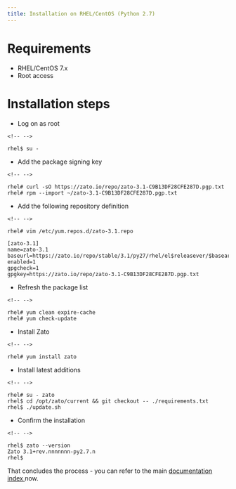 ```yaml
---
title: Installation on RHEL/CentOS (Python 2.7)
---
```


Requirements
============

-   RHEL/CentOS 7.x
-   Root access

Installation steps
==================

-   Log on as root

```{=html}
<!-- -->
```
    rhel$ su -

-   Add the package signing key

```{=html}
<!-- -->
```
    rhel# curl -sO https://zato.io/repo/zato-3.1-C9B13DF28CFE287D.pgp.txt
    rhel# rpm --import ~/zato-3.1-C9B13DF28CFE287D.pgp.txt

-   Add the following repository definition

```{=html}
<!-- -->
```
    rhel# vim /etc/yum.repos.d/zato-3.1.repo

    [zato-3.1]
    name=zato-3.1
    baseurl=https://zato.io/repo/stable/3.1/py27/rhel/el$releasever/$basearch
    enabled=1
    gpgcheck=1
    gpgkey=https://zato.io/repo/zato-3.1-C9B13DF28CFE287D.pgp.txt

-   Refresh the package list

```{=html}
<!-- -->
```
    rhel# yum clean expire-cache
    rhel# yum check-update

-   Install Zato

```{=html}
<!-- -->
```
    rhel# yum install zato

-   Install latest additions

```{=html}
<!-- -->
```
    rhel# su - zato
    rhel$ cd /opt/zato/current && git checkout -- ./requirements.txt
    rhel$ ./update.sh

-   Confirm the installation

```{=html}
<!-- -->
```
    rhel$ zato --version
    Zato 3.1+rev.nnnnnnn-py2.7.n
    rhel$

That concludes the process - you can refer to the main
[documentation index ](../../../../index)
now.

